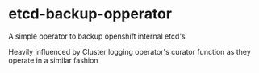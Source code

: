 # etcd-backup-opperator
A simple operator to backup openshift internal etcd's

Heavily influenced by Cluster logging operator's curator function as they operate in a similar fashion
